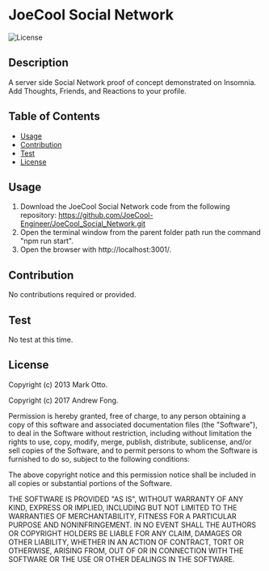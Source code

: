 # JoeCool Social Network
![License](https://img.shields.io/badge/License-Mit-blue.svg)

  ## Description
  A server side Social Network proof of concept demonstrated on Insomnia. Add Thoughts, Friends, and Reactions to your profile. 
  
  ## Table of Contents 
  
  - [Usage](#usage)
  - [Contribution](#contribution)
  - [Test](#test)
  - [License](#license)
  
  ## Usage

  1. Download the JoeCool Social Network code from the following repository: https://github.com/JoeCool-Engineer/JoeCool_Social_Network.git
  2. Open the terminal window from the parent folder path run the command "npm run start".
  3. Open the browser with http://localhost:3001/.
  
  ## Contribution
  No contributions required or provided. 
  
  ## Test
  No test at this time.

  ## License
  
  Copyright (c) 2013 Mark Otto.
  
  Copyright (c) 2017 Andrew Fong.

  Permission is hereby granted, free of charge, to any person obtaining a copy of this software and associated documentation files (the "Software"), to deal in the Software without restriction, including without limitation the rights to use, copy, modify, merge, publish, distribute, sublicense, and/or sell copies of the Software, and to permit persons to whom the Software is furnished to do so, subject to the following conditions:

  The above copyright notice and this permission notice shall be included in all copies or substantial portions of the Software.

  THE SOFTWARE IS PROVIDED "AS IS", WITHOUT WARRANTY OF ANY KIND, EXPRESS OR IMPLIED, INCLUDING BUT NOT LIMITED TO THE WARRANTIES OF MERCHANTABILITY, FITNESS FOR A PARTICULAR PURPOSE AND NONINFRINGEMENT. IN NO EVENT SHALL THE AUTHORS OR COPYRIGHT HOLDERS BE LIABLE FOR ANY CLAIM, DAMAGES OR OTHER LIABILITY, WHETHER IN AN ACTION OF CONTRACT, TORT OR OTHERWISE, ARISING FROM, OUT OF OR IN CONNECTION WITH THE SOFTWARE OR THE USE OR OTHER DEALINGS IN THE SOFTWARE.